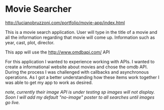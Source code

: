 Movie Searcher
=============

http://lucianobruzzoni.com/portfolio/movie-app/index.html

This is a movie search application.
User will type in the title of a movie and all the information
regarding that movie will come up. 
Information such as year, cast, plot, director.

This app will use the http://www.omdbapi.com/ API 

For this application I wanted to experience working with APIs. I wanted to create a informational website about movies and chose the omdb API. 
During the process I was challenged with callbacks and asynchronous operations. As I got a better understanding how these items work together I was able to get my app to work as desired. 


*note, currently their image API is under testing sp images will not display. Soon I will add my default "no-image" poster to all searches until images go live.*
